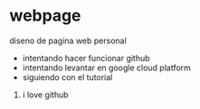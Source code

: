 # webpage
diseno de pagina web personal
* intentando hacer funcionar github
* intentando levantar en google cloud platform
* siguiendo con el tutorial
1. i love github
